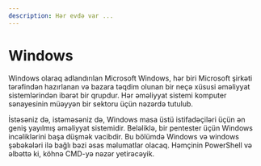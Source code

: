 ```yaml
---
description: Hər evdə var ...
---
```


# Windows

Windows olaraq adlandırılan Microsoft Windows, hər biri Microsoft şirkəti tərəfindən hazırlanan və bazara təqdim olunan bir neçə xüsusi əməliyyat sistemlərindən ibarət bir qrupdur. Hər əməliyyat sistemi komputer sənayesinin müəyyən bir sektoru üçün nəzərdə tutulub.

İstəsəniz də, istəməsəniz də, Windows masa üstü istifadəçiləri üçün ən geniş yayılmış əməliyyat sistemidir. Beləliklə, bir pentester üçün Windows incəliklərini başa düşmək vacibdir. Bu bölümdə Windows və windows şəbəkələri ilə bağlı bəzi əsas məlumatlar olacaq. Həmçinin PowerShell və əlbəttə ki, köhnə CMD-yə nəzər yetirəcəyik.
